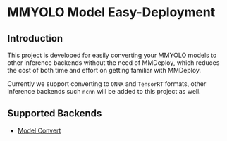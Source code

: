 # MMYOLO Model Easy-Deployment

## Introduction

This project is developed for easily converting your MMYOLO models to other inference backends without the need of MMDeploy, which reduces the cost of both time and effort on getting familiar with MMDeploy.

Currently we support converting to `ONNX` and `TensorRT` formats, other inference backends such `ncnn` will be added to this project as well.

## Supported Backends

- [Model Convert](docs/model_convert.md)
